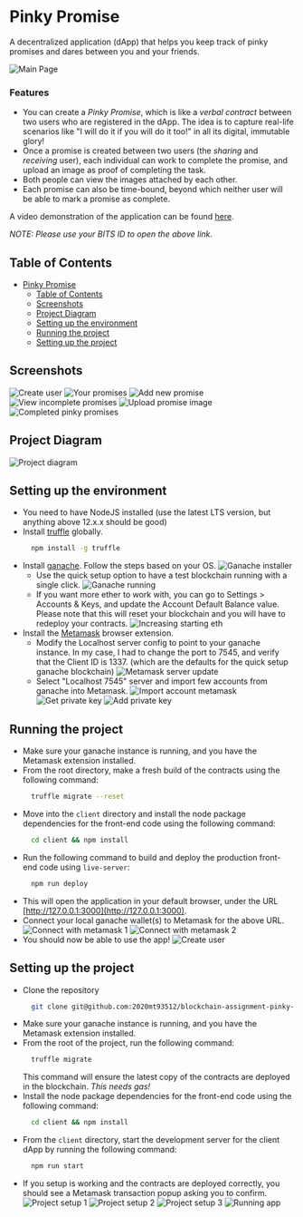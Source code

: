 # Pinky Promise
A decentralized application (dApp) that helps you keep track of pinky promises and dares between you and your friends.

![Main Page](/examples/main-page.png?raw=true "Main Page")

### Features
- You can create a *Pinky Promise*, which is like a _verbal contract_ between two users who are registered in the dApp. The idea is to capture real-life scenarios like "I will do it if you will do it too!" in all its digital, immutable glory!
- Once a promise is created between two users (the *sharing* and *receiving* user), each individual can work to complete the promise, and upload an image as proof of completing the task.
- Both people can view the images attached by each other.
- Each promise can also be time-bound, beyond which neither user will be able to mark a promise as complete.

A video demonstration of the application can be found [here](https://drive.google.com/file/d/1zPkkFuo96-2migOs6F3K-w_9fbyAsvLB/view?usp=sharing).

*NOTE: Please use your BITS ID to open the above link.* 

## Table of Contents
- [Pinky Promise](#pinky-promise)
	- [Table of Contents](#table-of-contents)
	- [Screenshots](#screenshots)
	- [Project Diagram](#project-diagram)
	- [Setting up the environment](#setting-up-the-environment)
	- [Running the project](#running-the-project)
	- [Setting up the project](#setting-up-the-project)

## Screenshots
![Create user](/examples/create-user.png?raw=true "Create user")
![Your promises](/examples/your-promises.png?raw=true "Your promises")
![Add new promise](/examples/add-new-promise.png?raw=true "Add new promise")
![View incomplete promises](/examples/incomplete-promises.png?raw=true "View incomplete promises")
![Upload promise image](/examples/upload-promise-image.png?raw=true "Upload promise image")
![Completed pinky promises](/examples/completed-pinky-promises.png?raw=true "Completed pinky promises")

## Project Diagram
![Project diagram](/examples/pinky-promise-project-diagram.jpeg?raw=true "Project diagram")

## Setting up the environment
- You need to have NodeJS installed (use the latest LTS version, but anything above 12.x.x should be good)
- Install [truffle](https://www.trufflesuite.com/docs/truffle/getting-started/installation) globally.
  ```bash
	npm install -g truffle
	```
-	Install [ganache](https://www.trufflesuite.com/ganache). Follow the steps based on your OS.
	![Ganache installer](/examples/install-ganache.png?raw=true "Ganache installer")
	* Use the quick setup option to have a test blockchain running with a single click.
	![Ganache running](/examples/ganache-running.png?raw=true "Ganache running")
	* If you want more ether to work with, you can go to Settings > Accounts & Keys, and update the Account Default Balance value. Please note that this will reset your blockchain and you will have to redeploy your contracts.
  ![Increasing starting eth](/examples/increase-starting-eth.png?raw=true "Increasing starting eth")
- Install the [Metamask](https://chrome.google.com/webstore/detail/metamask/nkbihfbeogaeaoehlefnkodbefgpgknn?hl=en) browser extension.
  * Modify the Localhost server config to point to your ganache instance. In my case, I had to change the port to 7545, and verify that the Client ID is 1337. (which are the defaults for the quick setup ganache blockchain)
  ![Metamask server update](/examples/metamask-server-update.png?raw=true "Metamask server update")
  * Select "Localhost 7545" server and import few accounts from ganache into Metamask.
  ![Import account metamask](/examples/import-account-metamask.png?raw=true "Import account metamask")
	![Get private key](/examples/get-private-key.png?raw=true "Get private key")
	![Add private key](/examples/paste-private-key.png?raw=true "Add private key")

## Running the project
- Make sure your ganache instance is running, and you have the Metamask extension installed.
- From the root directory, make a fresh build of the contracts using the following command:
  ```bash
	truffle migrate --reset
	```
- Move into the `client` directory and install the node package dependencies for the front-end code using the following command:
  ```bash
	cd client && npm install
	```
- Run the following command to build and deploy the production front-end code using `live-server`:
  ```bash
	npm run deploy
	```
- This will open the application in your default browser, under the URL [http://127.0.0.1:3000](http://127.0.0.1:3000).
- Connect your local ganache wallet(s) to Metamask for the above URL.
	![Connect with metamask 1](/examples/connect-with-metamask-1.png?raw=true "Connect with metamask 1")
	![Connect with metamask 2](/examples/connect-with-metamask-2.png?raw=true "Connect with metamask 2")
- You should now be able to use the app!
  ![Create user](/examples/create-user.png?raw=true "Create user")

## Setting up the project
- Clone the repository
  ```bash
	git clone git@github.com:2020mt93512/blockchain-assignment-pinky-promise.git
	```
- Make sure your ganache instance is running, and you have the Metamask extension installed.
- From the root of the project, run the following command:
  ```bash
	truffle migrate
	```
	This command will ensure the latest copy of the contracts are deployed in the blockchain. _This needs gas!_
- Install the node package dependencies for the front-end code using the following command:
  ```bash
	cd client && npm install
	```
- From the `client` directory, start the development server for the client dApp by running the following command:
  ```bash
	npm run start
	```
- If you setup is working and the contracts are deployed correctly, you should see a Metamask transaction popup asking you to confirm.
	![Project setup 1](/examples/project-setup-1.png?raw=true "Project setup 1")
	![Project setup 2](/examples/project-setup-2.png?raw=true "Project setup 2")
	![Project setup 3](/examples/project-setup-3.png?raw=true "Project setup 3")
	![Running app](/examples/running-app.png?raw=true "Running app")